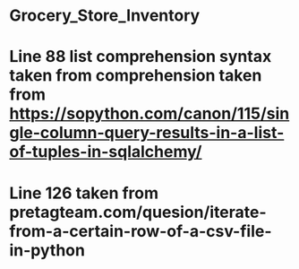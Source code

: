 # Grocery_Store_Inventory
# Line 88 list comprehension syntax taken from comprehension taken from  https://sopython.com/canon/115/single-column-query-results-in-a-list-of-tuples-in-sqlalchemy/
# Line 126 taken from pretagteam.com/quesion/iterate-from-a-certain-row-of-a-csv-file-in-python